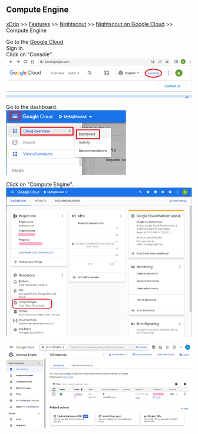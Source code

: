 ## Compute Engine
[xDrip](../../README.md) >> [Features](../Features_page) >> [Nightscout](../Nightscout_page) >> [Nightscout on Google Cloud](./GoogleCloud) >> Compute Engine  
  
Go to the [Google Cloud](https://cloud.google.com/).  
Sign in.  
Click on "Console".  
![](./images/Console.png)  
  
Go to the dashboard.  
![](./images/Dashboard.png)  
  
Click on "Compute Engine".    
![](./images/Dash.png)  
  
![](./images/ComputeEngine.png)  
  
  
